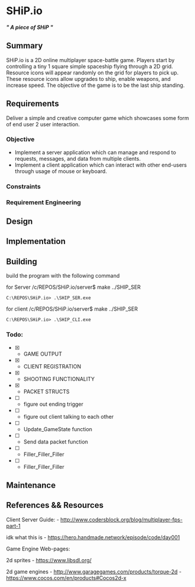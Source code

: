 # **SHiP.io**
**_" A piece of SHiP "_**

## Summary

SHiP.io is a 2D online multiplayer space-battle game. Players start by controlling a tiny 1 square simple spaceship flying through a 2D grid. Resource icons will appear randomly on the grid for players to pick up. These resource icons allow upgrades to ship, enable weapons, and increase speed.  The objective of the game is to be the last ship standing.

## Requirements

Deliver a simple and creative computer game which showcases some form of end user 2 user interaction. 

### Objective
 -  Implement a server application which can manage and respond to requests, messages, and data from multiple clients.
 -  Implement a client application which can interact with other end-users through usage of mouse or keyboard.


### Constraints

### Requirement Engineering

## Design

## Implementation

## Building

build the program with the following command  

for Server
    /c/REPOS/SHiP.io/server$ make ../SHIP_SER
  
    C:\REPOS\SHiP.io> .\SHIP_SER.exe

for client
    /c/REPOS/SHiP.io/server$ make ../SHIP_SER
  
    C:\REPOS\SHiP.io> .\SHIP_CLI.exe


### Todo:
  - [X] - GAME OUTPUT
  - [X] - CLIENT REGISTRATION
  - [X] - SHOOTING FUNCTIONALITY
  - [X] - PACKET STRUCTS
  - [ ] - figure out ending trigger
  - [ ] - figure out client talking to each other
  - [ ] - Update_GameState function
  - [ ] - Send data packet function
  - [ ] - Filler_Filler_Filler
  - [ ] - Filler_Filler_Filler


## Maintenance


## References && Resources

Client Server Guide:
    - http://www.codersblock.org/blog/multiplayer-fps-part-1

idk what this is
    - https://hero.handmade.network/episode/code/day001

Game Engine Web-pages:

2d sprites
    - https://www.libsdl.org/

2d game engines
    - http://www.garagegames.com/products/torque-2d
    - https://www.cocos.com/en/products#Cocos2d-x
